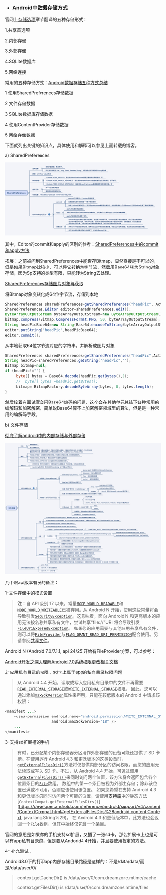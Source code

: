 * ### Android中数据存储方式

官网上[存储选项](https://developer.android.com/guide/topics/data/data-storage.html)章节翻译的五种存储形式：

1.共享首选项

2.内部存储

3.外部存储

4.SQLite数据库

5.网络连接

常用的五种存储方式：[Android数据存储五种方式总结](http://blog.csdn.net/sunny_lv/article/details/51383546)

1 使用SharedPreferences存储数据

2 文件存储数据

3 SQLite数据库存储数据

4 使用ContentProvider存储数据

5 网络存储数据

下面就列出关键的知识点，具体使用和解释可以参见上面转载的博客。

a\) SharedPreferences

![](/assets/Android-sp.png)

其中，Editor的commit和apply的区别的参考：[SharedPreferences中的commit和apply方法](https://www.jianshu.com/p/c8d10357c939)

拓展：之前被问到SharedPreferences中能否存Bitmap，显然直接是不可以的，但是如果Bitmap比较小，可以将它转换为字节流，然后用Base64转为String对象存储，因为Sp支持的类型有限，只能转为String去处理。

[SharedPreferences存储图片对象与获取](http://blog.csdn.net/simon_crystin/article/details/52454593)

将Bitmap对象变转化成64位字节流，存储到本地

```java
SharedPreferences sharedPreferences=getSharedPreferences("headPic", Activity.MODE_PRIVATE);
SharedPreferences.Editor editor=sharedPreferences.edit();
ByteArrayOutputStream byteArrayOutputStream=new ByteArrayOutputStream();
bitmap.compress(Bitmap.CompressFormat.PNG, 50, byteArrayOutputStream);
String headPicBase64=new String(Base64.encodeToString(byteArrayOutputStream.toByteArray(),Base64.DEFAULT));
editor.putString("headPic",headPicBase64);
editor.commit();
```

从本地获取64位字节流对应的字符串，并解析成图片对象

```java
SharedPreferences sharedPreferences=getSharedPreferences("headPic",Activity.MODE_PRIVATE);
String headPic=sharedPreferences.getString("headPic","");
Bitmap bitmap=null;
if (headPic!="") {
     byte[] bytes = Base64.decode(headPic.getBytes(),1);
     //  byte[] bytes =headPic.getBytes();
     bitmap= BitmapFactory.decodeByteArray(bytes, 0, bytes.length);
}
```

然后接着有面试官会问Base64编码的问题，这个会在其他单元总结下各种常用的编解码和加密解密。简单说Base64算不上加密解密领域里的算法，但是是一种常用的编解码手段。

b\) 文件存储

[彻底了解android中的内部存储与外部存储](http://www.cnblogs.com/jingmo0319/p/5586559.html)

![](/assets/Android内部外部存储.png)

几个跟api版本有关的备注：

1-文件存储中的模式设置

> **注**：自 API 级别 17 以来，常量[`MODE_WORLD_READABLE`](https://developer.android.com/reference/android/content/Context.html#MODE_WORLD_READABLE)和[`MODE_WORLD_WRITEABLE`](https://developer.android.com/reference/android/content/Context.html#MODE_WORLD_WRITEABLE)已被弃用。从 Android N 开始，使用这些常量将会导致引发[`SecurityException`](https://developer.android.com/reference/java/lang/SecurityException.html)。这意味着，面向 Android N 和更高版本的应用无法按名称共享私有文件，尝试共享“file://”URI 将会导致引发[`FileUriExposedException`](https://developer.android.com/reference/android/os/FileUriExposedException.html)。 如果您的应用需要与其他应用共享私有文件，则可以将[`FileProvider`](https://developer.android.com/reference/android/support/v4/content/FileProvider.html)与[`FLAG_GRANT_READ_URI_PERMISSION`](https://developer.android.com/reference/android/content/Intent.html#FLAG_GRANT_READ_URI_PERMISSION)配合使用。另请参阅[共享文件](https://developer.android.com/training/secure-file-sharing/index.html)。

Android N \(Android 7.0/7.1.1, api 24/25\)开始有FileProvider方案，可以参考：

[Android开发之深入理解Android 7.0系统权限更改相关文档](http://www.cnblogs.com/dazhao/p/6547811.html)

2-应用私有目录的权限：sd卡上属于app的私有目录权限问题

> 从 Android 4.4 开始，读取或写入应用私有目录中的文件不再需要[`READ_EXTERNAL_STORAGE`](https://developer.android.com/reference/android/Manifest.permission.html#READ_EXTERNAL_STORAGE)或[`WRITE_EXTERNAL_STORAGE`](https://developer.android.com/reference/android/Manifest.permission.html#WRITE_EXTERNAL_STORAGE)权限。 因此，您可以通过添加[`maxSdkVersion`](https://developer.android.com/guide/topics/manifest/uses-permission-element.html#maxSdk)属性来声明，只能在较低版本的 Android 中请求该权限：

```java
<manifest ...>
    <uses-permission android:name="android.permission.WRITE_EXTERNAL_STORAGE"
                     android:maxSdkVersion="18" />
    ...
</manifest>
```

3-支持sd扩展槽的手机

> 有时，已分配某个内部存储器分区用作外部存储的设备可能还提供了 SD 卡槽。在使用运行 Android 4.3 和更低版本的这类设备时，[`getExternalFilesDir()`](https://developer.android.com/reference/android/content/Context.html#getExternalFilesDir%28java.lang.String%29)方法将仅提供内部分区的访问权限，而您的应用无法读取或写入 SD 卡。不过，从 Android 4.4 开始，可通过调用[`getExternalFilesDirs()`](https://developer.android.com/reference/android/content/Context.html#getExternalFilesDirs%28java.lang.String%29)来同时访问两个位置，该方法将会返回包含各个位置条目的[`File`](https://developer.android.com/reference/java/io/File.html)数组。 数组中的第一个条目被视为外部主存储；除非该位置已满或不可用，否则应该使用该位置。 如果您希望在支持 Android 4.3 和更低版本的同时访问两个可能的位置，请使用[支持库](https://developer.android.com/tools/support-library/index.html)中的静态方法[`ContextCompat.getExternalFilesDirs()`](https://developer.android.com/reference/android/support/v4/content/ContextCompat.html#getExternalFilesDirs%28android.content.Context, java.lang.String%29)。 在 Android 4.3 和更低版本中，此方法也会返回一个[`File`](https://developer.android.com/reference/java/io/File.html)数组，但其中始终仅包含一个条目。

官网的意思是如果你的手机支持sd扩展，又插了一张sd卡，那么扩展卡上也是可以有app私有目录的，但是要从Andorid4.4开始，并且要使用指定的方法。

4- 补充测试：

Android8.0下的打印app内部存储目录路径是这样的：不是/data/data/而是/data/user/0/

> context.getCacheDir\(\) is /data/user/0/com.dreamzone.mtime/cache
>
> context.getFilesDir\(\) is /data/user/0/com.dreamzone.mtime/files



